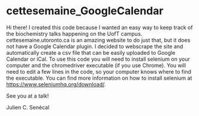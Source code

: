 # cettesemaine_GoogleCalendar
Hi there!
I created this code because I wanted an easy way to keep track of the biochemistry talks happening on the UofT campus. 
cettesemaine.utoronto.ca is an amazing website to do just that, but it does not have a Google Calendar plugin.
I decided to webscrape the site and automatically create a csv file that can be easily uploaded to Google Calendar or iCal. 
To use this code you will need to install selenium on your computer and the chromedriver executable (if you use Chrome).
You will need to edit a few lines in the code, so your computer knows where to find the executable.
You can find more information on how to install selenium at https://www.seleniumhq.org/download/.

See you at a talk!

Julien C. Senécal
